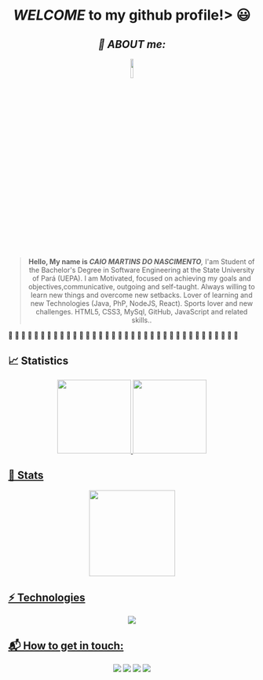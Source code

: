 <div align="center">
   <h1> <i> WELCOME</i> to my github profile!> 😃️
</div>
 
 <div align="center">  <h2> <i> 👋 ABOUT me:</i> </div>
 
   <div align="center">
      <img width="10%" src="https://usercontent1.hubstatic.com/11837488.png"></img>
    </div>

> <div align="center">  <p><strong>Hello, My name is <i>CAIO MARTINS DO NASCIMENTO</strong>, </i>I'am Student of the Bachelor's Degree in Software Engineering at the State University of  Pará (UEPA). I am Motivated, focused on achieving my goals and objectives,communicative, outgoing and self-taught. Always willing to learn new things and overcome new setbacks. Lover of learning and new Technologies (Java, PhP, NodeJS, React). Sports lover and new challenges. HTML5, CSS3, MySql, GitHub, JavaScript and related skills..</p> </div>
 🔹 🔹 🔹 🔹 🔹 🔹 🔹 🔹 🔹 🔹 🔹 🔹 🔹 🔹 🔹 🔹 🔹 🔹 🔹 🔹 🔹 🔹 🔹 🔹 🔹 🔹 🔹 🔹 🔹 🔹 🔹 🔹 🔹 🔹 🔹 🔹 
##  📈 Statistics
<div align="center">
  <a href="https://github.com/CaioMartinss">
  <img height="150em" src="https://github-readme-stats.vercel.app/api?username=CaioMartinss&show_icons=true&theme=cobalt&include_all_commits=true&count_private=true"/>
  <img height="150em" src="https://github-readme-stats.vercel.app/api/top-langs/?username=CaioMartinss&layout=compact&langs_count=7&theme=cobalt"/>
</div>

##  🚀 Stats
  <div align="center">
      <img height="175em" src="http://github-readme-streak-stats.herokuapp.com?user=CaioMartinss&theme=radical(http://git.io/streak-stats)"></img>
  </div>

## ⚡ Technologies  
<div align="center">
  <img height=""src="https://skillicons.dev/icons?i=js,ts,html,css,react,nodejs,express,mysql,heroku,git,github,bash"></img>
</div>

   
## 📬 How to get in touch:  
<div align="center"> 
  <a href="https://www.instagram.com/caiomartinxs__/" target="_blank"><img src="https://img.shields.io/badge/-Instagram-%23E4405F?style=for-the-badge&logo=instagram&logoColor=white" target="_blank"></a>
  <a href = "mailto:martinscaio29@gmail.com"><img src="https://img.shields.io/badge/-Gmail-%23333?style=for-the-badge&logo=gmail&logoColor=white" target="_blank"></a>
  <a href= "https://www.linkedin.com/in/caio-martinss/" target="_blank"><img src="https://img.shields.io/badge/LinkedIn-0077B5?style=for-the-badge&logo=linkedin&logoColor=white" target="_blank"></a> 
  <a href="#" target="_blank"><img src="https://img.shields.io/badge/Facebook-1877F2?style=for-the-badge&logo=facebook&logoColor=white" target="_blank"></a> 
  </a> 
</div>
